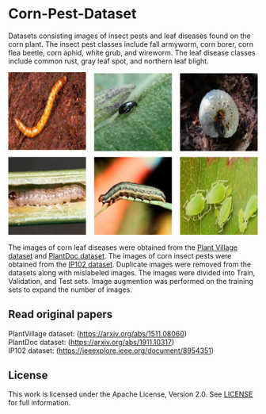 # Corn-Pest-Dataset
Datasets consisting images of insect pests and leaf diseases found on the corn plant. The insect pest classes include fall armyworm, corn borer, corn flea beetle, corn aphid, white grub, and wireworm. The leaf disease classes include common rust, gray leaf spot, and northern leaf blight. </br>

<img src="https://github.com/mathewGlenn/Corn-Pest-Dataset/blob/master/_1.png">

The images of corn leaf diseases were obtained from the [Plant Village dataset](https://github.com/spMohanty/PlantVillage-Dataset) and [PlantDoc dataset](https://github.com/pratikkayal/PlantDoc-Dataset).
The images of corn insect pests were obtained from the [IP102 dataset](https://github.com/xpwu95/IP102). Duplicate images were removed from the datasets along with mislabeled images. 
The images were divided into Train, Validation, and Test sets.
Image augmention was performed on the training sets to expand the number of images. 

## Read original papers
PlantVillage dataset: (https://arxiv.org/abs/1511.08060)<br />
PlantDoc dataset: (https://arxiv.org/abs/1911.10317)<br />
IP102 dataset: (https://ieeexplore.ieee.org/document/8954351)<br />

## License
This work is licensed under the Apache License, Version 2.0. See [LICENSE](LICENSE) for full information.
